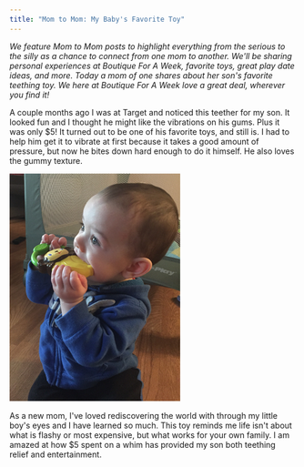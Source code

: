 ```yaml
---
title: "Mom to Mom: My Baby's Favorite Toy"
---
```


_We feature Mom to Mom posts to highlight everything from the serious to the silly as a chance to connect from one mom to another. We'll be sharing personal experiences at Boutique For A Week, favorite toys, great play date ideas, and more. Today a mom of one shares about her son's favorite teething toy. We here at Boutique For A Week love a great deal, wherever you find it!_

A couple months ago I was at Target and noticed this teether for my son. It looked fun and I thought he might like the vibrations on his gums. Plus it was only $5! It turned out to be one of his favorite toys, and still is. I had to help him get it to vibrate at first because it takes a good amount of pressure, but now he bites down hard enough to do it himself. He also loves the gummy texture.

![](/img/blog/teether_toy.png)

As a new mom, I've loved rediscovering the world with through my little boy's eyes and I have learned so much. This toy reminds me life isn't about what is flashy or most expensive, but what works for your own family. I am amazed at how $5 spent on a whim has provided my son both teething relief and entertainment.
